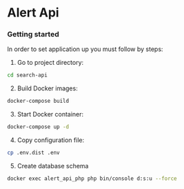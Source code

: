 Alert Api
===========

### Getting started
In order to set application up you must follow by steps:

1. Go to project directory:
```bash
cd search-api
```
2. Build Docker images:
```bash
docker-compose build
```
3. Start Docker container:
```bash
docker-compose up -d
```
4. Copy configuration file:
```bash
cp .env.dist .env
```
5. Create database schema
```bash
docker exec alert_api_php php bin/console d:s:u --force
```

